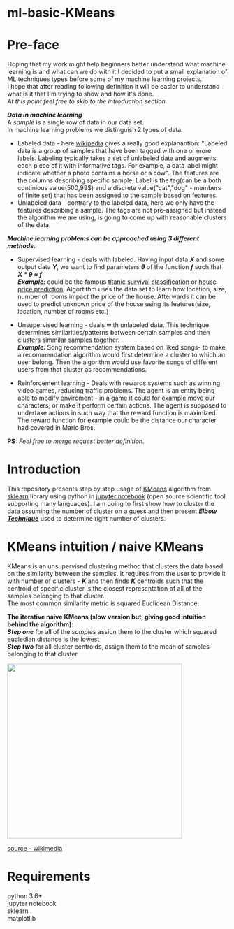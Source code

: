 # ml-basic-KMeans

# Pre-face
Hoping that my work might help beginners better understand what machine learning is and what can we do with it I decided to put a small explanation of ML techniques types before some of my machine learning projects.  
I hope that after reading following definition it will be easier to understand what is it that I'm trying to show and how it's done.  
_At this point feel free to skip to the introduction section._

***Data in machine learning***  
A *sample* is a single row of data in our data set.  
In machine learning problems we distinguish 2 types of data:
* Labeled data - here [wikipedia](https://en.wikipedia.org/wiki/Labeled_data) gives a really good explanantion: "Labeled data is a group of samples that have been tagged with one or more labels. Labeling typically takes a set of unlabeled data and augments each piece of it with informative tags. For example, a data label might indicate whether a photo contains a horse or a cow". The features are the columns describing specific sample. Label is the tag(can be a both continious value(500,99$) and a discrete value("cat","dog" - members of finite set) that has been assigned to the sample based on features.
* Unlabeled data - contrary to the labeled data, here we only have the features describing a sample. The tags are not pre-assigned but instead the algorithm we are using, is going to come up with reasonable clusters of the data.

***Machine learning problems can be approached using 3 different methods.***
* Supervised learning - deals with labeled. Having input data ***_X_*** and some output data ***_Y_***, we want to find parameters ***_θ_*** of the function ***_f_*** such that ***_X_ *  _θ_ ≈ _f_***  
***Example:*** could be the famous [titanic survival classification](https://www.kaggle.com/c/titanic) or [house price prediction](https://www.kaggle.com/c/house-prices-advanced-regression-techniques). Algortithm uses the data set to learn how location, size, number of rooms impact the price of the house. Afterwards it can be used to predict unknown price of the house using its features(size, location, number of rooms etc.)

* Unsupervised learning - deals with unlabeled data. This technique determines similarities/patterns between certain samples and then clusters simmilar samples together.  
***Example:*** Song recommendation system based on liked songs- to make a recommendation algorithm would first determine a cluster to which an user belong. Then the algorithm would use favorite songs of different users from that cluster as recommendations.

* Reinforcement learning - Deals with rewards systems such as winning video games, reducing traffic problems. The agent is an entity being able to modify enviroment - in a game it could for example move our characters, or make it perform certain actions. The agent is supposed to undertake actions in such way that the reward function is maximized. The reward function for example could be the distance our character had covered in Mario Bros.

**PS:**
_Feel free to merge request better definition_.

# Introduction
This repository presents step by step usage of [KMeans](https://scikit-learn.org/stable/modules/generated/sklearn.cluster.KMeans.html#sklearn.cluster.KMeans) algorithm from [sklearn](https://scikit-learn.org/stable/) library using python in [jupyter notebook](https://jupyter.org/) (open source scientific tool supporting many languages). I am going to first show how to cluster the data assuming the number of cluster on a guess and then present [***Elbow Technique***](https://en.wikipedia.org/wiki/Elbow_method_(clustering)#:~:text=In%20cluster%20analysis%2C%20the%20elbow,number%20of%20clusters%20to%20use) used to determine right number of clusters.

# KMeans intuition / naive KMeans
KMeans is an unsupervised clustering method that clusters the data based on the similarity between the samples. 
It requires from the user to provide it with number of clusters - ***K*** and then finds ***K*** centroids such that the centroid of specific cluster is the closest representation of all of the samples belonging to that cluster.  
The most common similarity metric is squared Euclidean  Distance.

**The iterative naive KMeans (slow version but, giving good intuition behind the algorithm):**  
***Step one*** for all of the _samples_ assign them to the cluster which squared eucledian distance is the lowest  
***Step two*** for all cluster centroids, assign them to the mean of samples belonging to that cluster  

<img src="https://upload.wikimedia.org/wikipedia/commons/e/ea/K-means_convergence.gif" width="400" height="400"/>

[source - wikimedia](https://commons.wikimedia.org/wiki/File:K-means_convergence.gif)

# Requirements
python 3.6+  
jupyter notebook  
sklearn  
matplotlib
